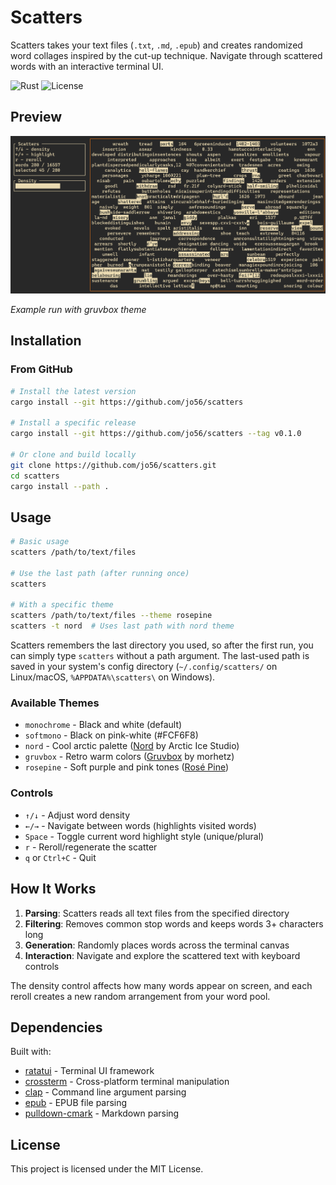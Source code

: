 # Scatters

Scatters takes your text files (`.txt`, `.md`, `.epub`) and creates randomized word collages inspired by the cut-up technique. Navigate through scattered words with an interactive terminal UI.

![Rust](https://img.shields.io/badge/rust-%23000000.svg?style=flat&logo=rust&logoColor=white)
![License](https://img.shields.io/badge/license-MIT-blue.svg)

## Preview

![Scatters running with gruvbox theme](assets/screenshot-gruvbox-4.png)

*Example run with gruvbox theme*

## Installation

### From GitHub

```bash
# Install the latest version
cargo install --git https://github.com/jo56/scatters

# Install a specific release
cargo install --git https://github.com/jo56/scatters --tag v0.1.0

# Or clone and build locally
git clone https://github.com/jo56/scatters.git
cd scatters
cargo install --path .
```

## Usage

```bash
# Basic usage
scatters /path/to/text/files

# Use the last path (after running once)
scatters

# With a specific theme
scatters /path/to/text/files --theme rosepine
scatters -t nord  # Uses last path with nord theme
```

Scatters remembers the last directory you used, so after the first run, you can simply type `scatters` without a path argument. The last-used path is saved in your system's config directory (`~/.config/scatters/` on Linux/macOS, `%APPDATA%\scatters\` on Windows).

### Available Themes

- `monochrome` - Black and white (default)
- `softmono` - Black on pink-white (#FCF6F8)
- `nord` - Cool arctic palette ([Nord](https://www.nordtheme.com/) by Arctic Ice Studio)
- `gruvbox` - Retro warm colors ([Gruvbox](https://github.com/morhetz/gruvbox) by morhetz)
- `rosepine` - Soft purple and pink tones ([Rosé Pine](https://rosepinetheme.com/))

### Controls

- `↑/↓` - Adjust word density
- `←/→` - Navigate between words (highlights visited words)
- `Space` - Toggle current word highlight style (unique/plural)
- `r` - Reroll/regenerate the scatter
- `q` or `Ctrl+C` - Quit

## How It Works

1. **Parsing**: Scatters reads all text files from the specified directory
2. **Filtering**: Removes common stop words and keeps words 3+ characters long
3. **Generation**: Randomly places words across the terminal canvas
4. **Interaction**: Navigate and explore the scattered text with keyboard controls

The density control affects how many words appear on screen, and each reroll creates a new random arrangement from your word pool.

## Dependencies

Built with:
- [ratatui](https://github.com/ratatui/ratatui) - Terminal UI framework
- [crossterm](https://github.com/crossterm-rs/crossterm) - Cross-platform terminal manipulation
- [clap](https://github.com/clap-rs/clap) - Command line argument parsing
- [epub](https://github.com/danigm/epub-rs) - EPUB file parsing
- [pulldown-cmark](https://github.com/raphlinus/pulldown-cmark) - Markdown parsing

## License

This project is licensed under the MIT License.
